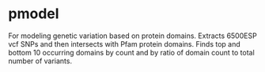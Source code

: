 pmodel
======

For modeling genetic variation based on protein domains.  Extracts 6500ESP vcf SNPs and then intersects with Pfam protein domains.  Finds top and bottom 10 occurring domains by count and by ratio of domain count to total number of variants.
